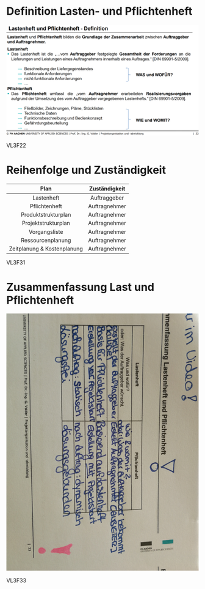 # Definition Lasten- und Pflichtenheft
![](./LastPflicht.PNG)

VL3F22

# Reihenfolge und Zuständigkeit
| Plan | Zuständigkeit |
|:------:|:-----------:|
| Lastenheft | Auftraggeber |
| Pflichtenheft | Auftragnehmer |
| Produktstrukturplan | Auftragnehmer |
| Projektstrukturplan | Auftragnehmer |
| Vorgangsliste | Auftragnehmer |
| Ressourcenplanung | Auftragnehmer |
| Zeitplanung & Kostenplanung | Auftragnehmer |

VL3F31

# Zusammenfassung Last und Pflichtenheft
![](./IMG_20210913_144659.jpg)

VL3F33
